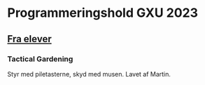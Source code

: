 # Programmeringshold GXU 2023

## [Fra elever](https://github.com/nftrl/GXU-2023/tree/main/fra%20elever)
### Tactical Gardening
Styr med piletasterne, skyd med musen. Lavet af Martin.
